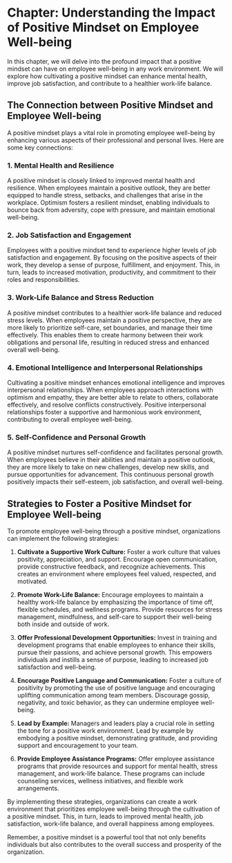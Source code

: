 Chapter: Understanding the Impact of Positive Mindset on Employee Well-being
============================================================================

In this chapter, we will delve into the profound impact that a positive mindset can have on employee well-being in any work environment. We will explore how cultivating a positive mindset can enhance mental health, improve job satisfaction, and contribute to a healthier work-life balance.

The Connection between Positive Mindset and Employee Well-being
---------------------------------------------------------------

A positive mindset plays a vital role in promoting employee well-being by enhancing various aspects of their professional and personal lives. Here are some key connections:

### 1. Mental Health and Resilience

A positive mindset is closely linked to improved mental health and resilience. When employees maintain a positive outlook, they are better equipped to handle stress, setbacks, and challenges that arise in the workplace. Optimism fosters a resilient mindset, enabling individuals to bounce back from adversity, cope with pressure, and maintain emotional well-being.

### 2. Job Satisfaction and Engagement

Employees with a positive mindset tend to experience higher levels of job satisfaction and engagement. By focusing on the positive aspects of their work, they develop a sense of purpose, fulfillment, and enjoyment. This, in turn, leads to increased motivation, productivity, and commitment to their roles and responsibilities.

### 3. Work-Life Balance and Stress Reduction

A positive mindset contributes to a healthier work-life balance and reduced stress levels. When employees maintain a positive perspective, they are more likely to prioritize self-care, set boundaries, and manage their time effectively. This enables them to create harmony between their work obligations and personal life, resulting in reduced stress and enhanced overall well-being.

### 4. Emotional Intelligence and Interpersonal Relationships

Cultivating a positive mindset enhances emotional intelligence and improves interpersonal relationships. When employees approach interactions with optimism and empathy, they are better able to relate to others, collaborate effectively, and resolve conflicts constructively. Positive interpersonal relationships foster a supportive and harmonious work environment, contributing to overall employee well-being.

### 5. Self-Confidence and Personal Growth

A positive mindset nurtures self-confidence and facilitates personal growth. When employees believe in their abilities and maintain a positive outlook, they are more likely to take on new challenges, develop new skills, and pursue opportunities for advancement. This continuous personal growth positively impacts their self-esteem, job satisfaction, and overall well-being.

Strategies to Foster a Positive Mindset for Employee Well-being
---------------------------------------------------------------

To promote employee well-being through a positive mindset, organizations can implement the following strategies:

1. **Cultivate a Supportive Work Culture:** Foster a work culture that values positivity, appreciation, and support. Encourage open communication, provide constructive feedback, and recognize achievements. This creates an environment where employees feel valued, respected, and motivated.

2. **Promote Work-Life Balance:** Encourage employees to maintain a healthy work-life balance by emphasizing the importance of time off, flexible schedules, and wellness programs. Provide resources for stress management, mindfulness, and self-care to support their well-being both inside and outside of work.

3. **Offer Professional Development Opportunities:** Invest in training and development programs that enable employees to enhance their skills, pursue their passions, and achieve personal growth. This empowers individuals and instills a sense of purpose, leading to increased job satisfaction and well-being.

4. **Encourage Positive Language and Communication:** Foster a culture of positivity by promoting the use of positive language and encouraging uplifting communication among team members. Discourage gossip, negativity, and toxic behavior, as they can undermine employee well-being.

5. **Lead by Example:** Managers and leaders play a crucial role in setting the tone for a positive work environment. Lead by example by embodying a positive mindset, demonstrating gratitude, and providing support and encouragement to your team.

6. **Provide Employee Assistance Programs:** Offer employee assistance programs that provide resources and support for mental health, stress management, and work-life balance. These programs can include counseling services, wellness initiatives, and flexible work arrangements.

By implementing these strategies, organizations can create a work environment that prioritizes employee well-being through the cultivation of a positive mindset. This, in turn, leads to improved mental health, job satisfaction, work-life balance, and overall happiness among employees.

Remember, a positive mindset is a powerful tool that not only benefits individuals but also contributes to the overall success and prosperity of the organization.
